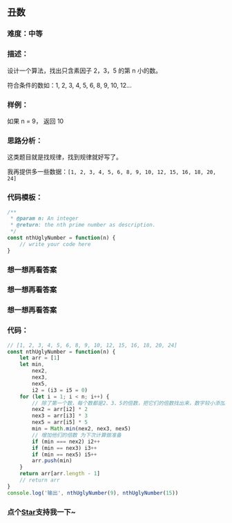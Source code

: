 ## 丑数

### 难度：中等

### 描述：

设计一个算法，找出只含素因子 2，3，5 的第 n 小的数。

符合条件的数如：1, 2, 3, 4, 5, 6, 8, 9, 10, 12...

### 样例：

如果 n = 9， 返回 10

### 思路分析：

这类题目就是找规律，找到规律就好写了。

我再提供多一些数据：`[1, 2, 3, 4, 5, 6, 8, 9, 10, 12, 15, 16, 18, 20, 24]`

### 代码模板：

```js
/**
 * @param n: An integer
 * @return: the nth prime number as description.
 */
const nthUglyNumber = function(n) {
	// write your code here
}
```

### 想一想再看答案

### 想一想再看答案

### 想一想再看答案

### 代码：

```js
// [1, 2, 3, 4, 5, 6, 8, 9, 10, 12, 15, 16, 18, 20, 24]
const nthUglyNumber = function(n) {
	let arr = [1]
	let min,
		nex2,
		nex3,
		nex5,
		i2 = (i3 = i5 = 0)
	for (let i = 1; i < n; i++) {
		// 除了第一个数，每个数都是2、3、5的倍数，把它们的倍数找出来，数字较小添加进去
		nex2 = arr[i2] * 2
		nex3 = arr[i3] * 3
		nex5 = arr[i5] * 5
		min = Math.min(nex2, nex3, nex5)
		// 增加他们的倍数 为下次计算做准备
		if (min === nex2) i2++
		if (min == nex3) i3++
		if (min == nex5) i5++
		arr.push(min)
	}
	return arr[arr.length - 1]
	// return arr
}
console.log('输出', nthUglyNumber(9), nthUglyNumber(15))
```

<!-- 特殊字符串：用于修改/删除markdown的结尾提示语-->

### 点个[Star](https://github.com/OBKoro1/Brush_algorithm)支持我一下~
